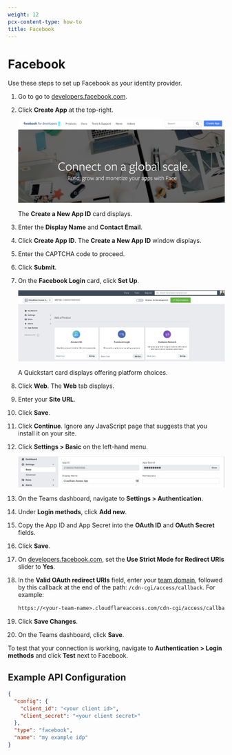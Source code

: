 ```yaml
---
weight: 12
pcx-content-type: how-to
title: Facebook
---
```


# Facebook

Use these steps to set up Facebook as your identity provider.

1.  Go to go to [developers.facebook.com](https://developers.facebook.com/).

2.  Click **Create App** at the top-right.

    ![Facebook IdP Login page](../../static/documentation/identity/facebook/fb1.png)

    The **Create a New App ID** card displays.

3.  Enter the **Display Name** and **Contact Email**.

4.  Click **Create App ID**. The **Create a New App ID** window displays.

5.  Enter the CAPTCHA code to proceed.

6.  Click **Submit**.

7.  On the **Facebook Login** card, click **Set Up**.

    ![Facebook Add a Product](../../static/documentation/identity/facebook/fb3.png)

    A Quickstart card displays offering platform choices.

8.  Click **Web**. The **Web** tab displays.

9.  Enter your **Site URL**.

10. Click **Save**.

11. Click **Continue**. Ignore any JavaScript page that suggests that you install it on your site.

12. Click **Settings > Basic** on the left-hand menu.

    ![Facebook Settings](../../static/documentation/identity/facebook/fb6.png)

13. On the Teams dashboard, navigate to **Settings > Authentication**.

14. Under **Login methods**, click **Add new**.

15. Copy the App ID and App Secret into the **OAuth ID** and **OAuth Secret** fields.

16. Click **Save**.

17. On [developers.facebook.com](https://developers.facebook.com/), set the **Use Strict Mode for Redirect URIs** slider to **Yes**.

18. In the **Valid OAuth redirect URIs** field, enter your [team domain](/cloudflare-one/glossary/#team-domain), followed by this callback at the end of the path: `/cdn-cgi/access/callback`. For example:

    ```txt
    https://<your-team-name>.cloudflareaccess.com/cdn-cgi/access/callback
    ```

19. Click **Save Changes**.

20. On the Teams dashboard, click **Save**.

To test that your connection is working, navigate to **Authentication > Login methods** and click **Test** next to Facebook.

## Example API Configuration

```json
{
  "config": {
    "client_id": "<your client id>",
    "client_secret": "<your client secret>"
  },
  "type": "facebook",
  "name": "my example idp"
}
```
